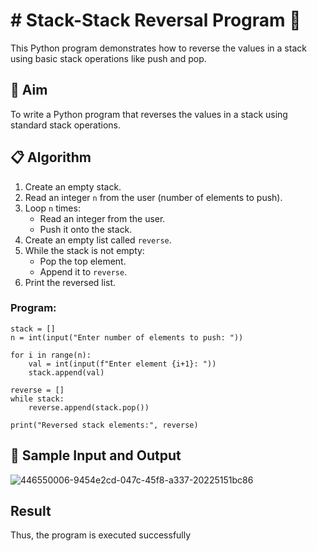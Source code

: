 # # Stack-Stack Reversal Program 🔁

This Python program demonstrates how to reverse the values in a stack using basic stack operations like push and pop.

## 🎯 Aim

To write a Python program that reverses the values in a stack using standard stack operations.

## 📋 Algorithm

1. Create an empty stack.
2. Read an integer `n` from the user (number of elements to push).
3. Loop `n` times:
   - Read an integer from the user.
   - Push it onto the stack.
4. Create an empty list called `reverse`.
5. While the stack is not empty:
   - Pop the top element.
   - Append it to `reverse`.
6. Print the reversed list.


### Program:
```
stack = []
n = int(input("Enter number of elements to push: "))

for i in range(n):
    val = int(input(f"Enter element {i+1}: "))
    stack.append(val)

reverse = []
while stack:
    reverse.append(stack.pop())

print("Reversed stack elements:", reverse)
```

## 🧪 Sample Input and Output
![446550006-9454e2cd-047c-45f8-a337-20225151bc86](https://github.com/user-attachments/assets/b7b52c80-8f76-4a74-b2ee-550711166f4d)


## Result
Thus, the program is executed successfully
